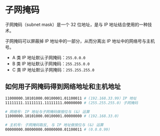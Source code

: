 # 子网掩码

子网掩码（subnet mask）是一个 32 位地址，是与 IP 地址结合使用的一种技术。

子网掩码可以屏蔽掉 IP 地址中的一部分，从而分离出 IP 地址中的网络号与主机号。

- A 类 IP 地址默认子网掩码：`255.0.0.0`
- B 类 IP 地址默认子网掩码：`255.255.0.0`
- C 类 IP 地址默认子网掩码：`255.255.255.0`

## 如何用子网掩码得到网络地址和主机地址

```sh
11000000.10101000.00100001.01100011 # (192.168.33.99）IP 地址
11111111.11111111.11111111.00000000 # (255.255.255.0) 子网掩码

# 网络号: IP 地址与子网掩码做按位与 (&) 运算
11000000.10101000.00100001.00000000 # (192.168.33.0)

# 主机号: 子网掩码取反, 与 IP 地址做按位与 (&) 运算
00000000.00000000.00000000.01100011 # (0.0.0.99)
```
